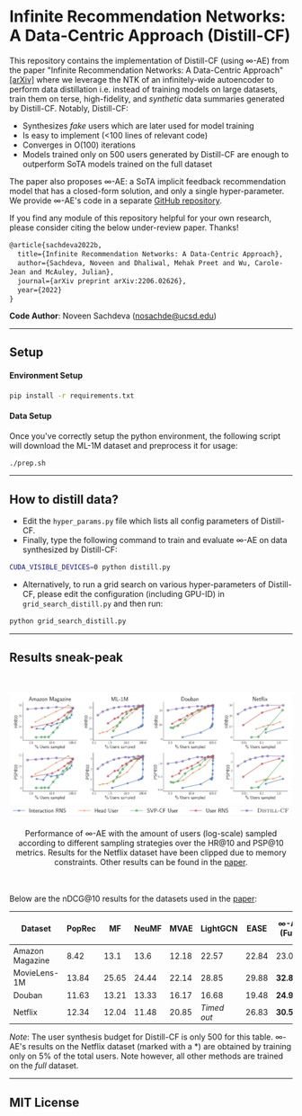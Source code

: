 # Infinite Recommendation Networks: A Data-Centric Approach (Distill-CF)

This repository contains the implementation of Distill-CF (using ∞-AE) from the paper "Infinite Recommendation Networks: A Data-Centric Approach" [[arXiv]](https://arxiv.org/abs/2206.02626) where we leverage the NTK of an infinitely-wide autoencoder to perform data distillation i.e. instead of training models on large datasets, train them on terse, high-fidelity, and *synthetic* data summaries generated by Distill-CF. Notably, Distill-CF:
- Synthesizes *fake* users which are later used for model training
- Is easy to implement (<100 lines of relevant code)
- Converges in O(100) iterations
- Models trained only on 500 users generated by Distill-CF are enough to outperform SoTA models trained on the full dataset

The paper also proposes ∞-AE: a SoTA implicit feedback recommendation model that has a closed-form solution, and only a single hyper-parameter. We provide ∞-AE's code in a separate [GitHub repository](https://github.com/noveens/infinite_ae_cf).

If you find any module of this repository helpful for your own research, please consider citing the below under-review paper. Thanks!
```
@article{sachdeva2022b,
  title={Infinite Recommendation Networks: A Data-Centric Approach},
  author={Sachdeva, Noveen and Dhaliwal, Mehak Preet and Wu, Carole-Jean and McAuley, Julian},
  journal={arXiv preprint arXiv:2206.02626},
  year={2022}
}
```

**Code Author**: Noveen Sachdeva (nosachde@ucsd.edu)

---

## Setup
#### Environment Setup
```bash
pip install -r requirements.txt
```

#### Data Setup
Once you've correctly setup the python environment, the following script will download the ML-1M dataset and preprocess it for usage:

```bash
./prep.sh
```

---
## How to distill data?
- Edit the `hyper_params.py` file which lists all config parameters of Distill-CF.
- Finally, type the following command to train and evaluate ∞-AE on data synthesized by Distill-CF:
```bash
CUDA_VISIBLE_DEVICES=0 python distill.py
```
- Alternatively, to run a grid search on various hyper-parameters of Distill-CF, please edit the configuration (including GPU-ID) in `grid_search_distill.py` and then run:
```bash
python grid_search_distill.py
```

---
## Results sneak-peak

<br>

![Performance of ∞-AE when trained on data synthesized by Distill-CF](results.png)
<center>Performance of ∞-AE with the amount of users (log-scale) sampled according to different
sampling strategies over the HR@10 and PSP@10 metrics. Results for the Netflix dataset have been
clipped due to memory constraints. Other results can be found in the <a href="https://arxiv.org/abs/2206.02626">paper</a>.</center>

<br><br>
Below are the nDCG@10 results for the datasets used in the [paper](https://arxiv.org/abs/2206.02626):

| Dataset           | PopRec  | MF    | NeuMF  | MVAE  | LightGCN    | EASE  | <center>∞-AE <br> (Full)</center> | <center>∞-AE <br> (Distill-CF)</center> |
| -------           | ------  | --    | -----  | ----  | --------    | ----  | ---------------- | ----------------- |
| Amazon Magazine   | 8.42    | 13.1  | 13.6   | 12.18 | 22.57       | 22.84 | 23.06            | **23.81**         |
| MovieLens-1M      | 13.84   | 25.65 | 24.44  | 22.14 | 28.85       | 29.88 | **32.82**        | 32.52             |
| Douban            | 11.63   | 13.21 | 13.33  | 16.17 | 16.68       | 19.48 | **24.94**        | 24.20             |
| Netflix           | 12.34   | 12.04 | 11.48  | 20.85 | *Timed out* | 26.83 | **30.59***       | 30.54             |

*Note*: The user synthesis budget for Distill-CF is only 500 for this table. ∞-AE's results on the Netflix dataset (marked with a *) are obtained by training only on 5% of the total users. Note however, all other methods are trained on the *full* dataset.

---

## MIT License
